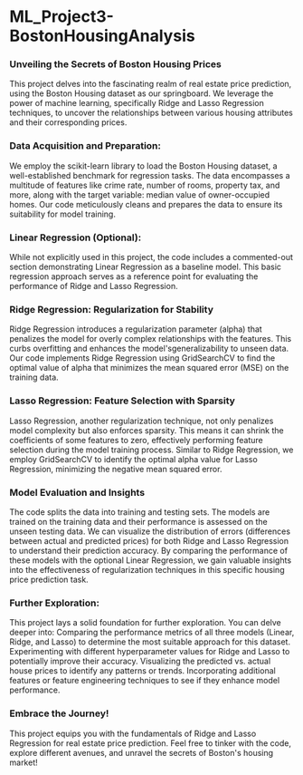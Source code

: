 # ML_Project3-BostonHousingAnalysis

### Unveiling the Secrets of Boston Housing Prices

This project delves into the fascinating realm of real estate price prediction, using the Boston Housing dataset as our springboard. We leverage the power of machine learning, specifically Ridge and Lasso Regression techniques, to uncover the relationships between various housing attributes and their corresponding prices.

### Data Acquisition and Preparation:

We employ the scikit-learn library to load the Boston Housing dataset, a well-established benchmark for regression tasks.
The data encompasses a multitude of features like crime rate, number of rooms, property tax, and more, along with the target variable: median value of owner-occupied homes.
Our code meticulously cleans and prepares the data to ensure its suitability for model training.


### Linear Regression (Optional):

While not explicitly used in this project, the code includes a commented-out section demonstrating Linear Regression as a baseline model.
This basic regression approach serves as a reference point for evaluating the performance of Ridge and Lasso Regression.


### Ridge Regression: Regularization for Stability

Ridge Regression introduces a regularization parameter (alpha) that penalizes the model for overly complex relationships with the features.
This curbs overfitting and enhances the model'sgeneralizability to unseen data.
Our code implements Ridge Regression using GridSearchCV to find the optimal value of alpha that minimizes the mean squared error (MSE) on the training data.

### Lasso Regression: Feature Selection with Sparsity

Lasso Regression, another regularization technique, not only penalizes model complexity but also enforces sparsity.
This means it can shrink the coefficients of some features to zero, effectively performing feature selection during the model training process.
Similar to Ridge Regression, we employ GridSearchCV to identify the optimal alpha value for Lasso Regression, minimizing the negative mean squared error.


### Model Evaluation and Insights

The code splits the data into training and testing sets. The models are trained on the training data and their performance is assessed on the unseen testing data.
We can visualize the distribution of errors (differences between actual and predicted prices) for both Ridge and Lasso Regression to understand their prediction accuracy.
By comparing the performance of these models with the optional Linear Regression, we gain valuable insights into the effectiveness of regularization techniques in this specific housing price prediction task.


### Further Exploration:

This project lays a solid foundation for further exploration. You can delve deeper into:
Comparing the performance metrics of all three models (Linear, Ridge, and Lasso) to determine the most suitable approach for this dataset.
Experimenting with different hyperparameter values for Ridge and Lasso to potentially improve their accuracy.
Visualizing the predicted vs. actual house prices to identify any patterns or trends.
Incorporating additional features or feature engineering techniques to see if they enhance model performance.


### Embrace the Journey!

This project equips you with the fundamentals of Ridge and Lasso Regression for real estate price prediction. Feel free to tinker with the code, explore different avenues, and unravel the secrets of Boston's housing market!

